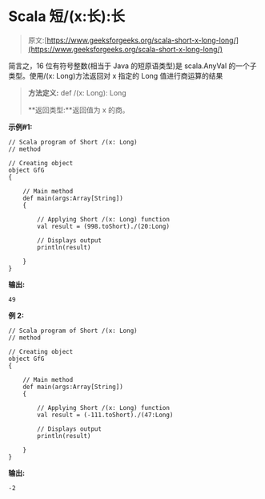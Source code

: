 # Scala 短/(x:长):长

> 原文:[https://www.geeksforgeeks.org/scala-short-x-long-long/](https://www.geeksforgeeks.org/scala-short-x-long-long/)

简言之，16 位有符号整数(相当于 Java 的短原语类型)是 scala.AnyVal 的一个子类型。使用/(x: Long)方法返回对 x 指定的 Long 值进行商运算的结果

> **方法定义:** def /(x: Long): Long
> 
> **返回类型:**返回值为 x 的商。

**示例#1:**

```
// Scala program of Short /(x: Long) 
// method 

// Creating object 
object GfG 
{ 

    // Main method 
    def main(args:Array[String]) 
    { 

        // Applying Short /(x: Long) function 
        val result = (998.toShort)./(20:Long)

        // Displays output 
        println(result) 

    } 
} 
```

**输出:**

```
49

```

**例 2:**

```
// Scala program of Short /(x: Long) 
// method 

// Creating object 
object GfG 
{ 

    // Main method 
    def main(args:Array[String]) 
    { 

        // Applying Short /(x: Long) function 
        val result = (-111.toShort)./(47:Long)

        // Displays output 
        println(result) 

    } 
} 
```

**输出:**

```
-2

```
